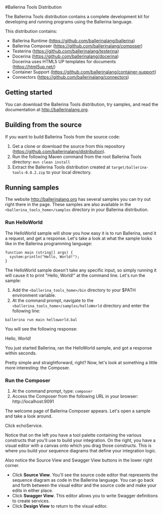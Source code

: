 #Ballerina Tools Distribution

The Ballerina Tools distribution contains a complete development kit for developing and running programs using the Ballerina language.

This distribution contains:
- Ballerina Runtime
    (https://github.com/ballerinalang/ballerina)
- Ballerina Composer
    (https://github.com/ballerinalang/composer)
- Testerina
    (https://github.com/ballerinalang/testerina)
- Docerina
    (https://github.com/ballerinalang/docerina)  
    Docerina uses HTML5 UP templates for documents
    (https://html5up.net/)
- Container Support
    (https://github.com/ballerinalang/container-support)
- Connectors
    (https://github.com/ballerinalang/connectors)

## Getting started

You can download the Ballerina Tools distribution, try samples, and read the documentation at http://ballerinalang.org.

## Building from the source

If you want to build Ballerina Tools from the source code:

1. Get a clone or download the source from this repository (https://github.com/ballerinalang/distribution).
1. Run the following Maven command from the root Ballerina Tools directory: `mvn clean install`
1. Extract the Ballerina Tools distribution created at `target/ballerina-tools-0.8.2.zip` to your local directory.

## Running samples

The website http://ballerinalang.org has several samples you can try out right there in the page.
These samples are also available in the `<ballerina_tools_home>/samples` directory in your Ballerina distribution.

### Run HelloWorld

The HelloWorld sample will show you how easy it is to run Ballerina, send it a request, and get a response. Let's take a look at what the sample looks like in the Ballerina programming language:

```
function main (string[] args) {
  system:println("Hello, World!");
}
```

The HelloWorld sample doesn't take any specific input, so simply running it will cause it to print "Hello, World!" at the command line. Let's run the sample:
 
1. Add the `<ballerina_tools_home>/bin` directory to your $PATH environment variable. 
1. At the command prompt, navigate to the `<ballerina_tools_home>/samples/helloWorld` directory and enter the following line:

``
ballerina run main helloworld.bal
``

You will see the following response:

Hello, World!

You just started Ballerina, ran the HelloWorld sample, and got a response within seconds. 

Pretty simple and straightforward, right? Now, let's look at something a little more interesting: the Composer.

### Run the Composer

1. At the command prompt, type: `composer`
1. Access the Composer from the following URL in your browser: http://localhost:9091

The welcome page of Ballerina Composer appears. Let's open a sample and take a look around.

Click echoService.

Notice that on the left you have a tool palette containing the various constructs that you'll use to build your
integration. On the right, you have a visual editor with a canvas onto which you drag those constructs.
This is where you build your sequence diagrams that define your integration logic.

Also notice the Source View and Swagger View buttons in the lower right corner.

* Click **Source View**. You'll see the source code editor that represents the sequence diagram as code in the Ballerina language. You can go back and forth between the visual editor and the source code and make your edits in either place.
* Click **Swagger View**. This editor allows you to write Swagger definitions to create services.
* Click **Design View** to return to the visual editor.
